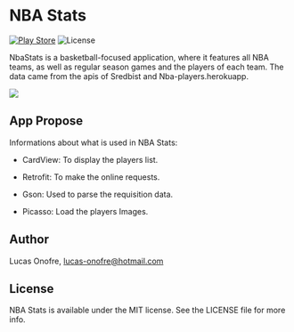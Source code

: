 NBA Stats
===========

[![Play Store](https://img.shields.io/badge/Play%20Store-1.0-blue.svg)](https://play.google.com/store/apps/details?id=com.onoffice.lucas.nbastats)
![License](https://img.shields.io/badge/License-MIT-green.svg)

NbaStats is a basketball-focused application, where it features all NBA teams, as well as regular season games and
the players of each team. The data came from the apis of Sredbist and Nba-players.herokuapp.
 
![](https://media.giphy.com/media/8JTDhb8CMWXClzWGpL/giphy.gif)

## App Propose

Informations about what is used in NBA Stats: 

- CardView: To display the players list.

- Retrofit: To make the online requests.

- Gson: Used to parse the requisition data.

- Picasso: Load the players Images.


## Author

Lucas Onofre, lucas-onofre@hotmail.com

## License

NBA Stats is available under the MIT license. See the LICENSE file for more info.

